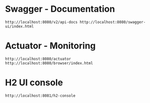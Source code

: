 # Swagger - Documentation
``
http://localhost:8080/v2/api-docs
http://localhost:8080/swagger-ui/index.html
``
# Actuator - Monitoring
``
http://localhost:8080/actuator
http://localhost:8080/browser/index.html
``

# H2 UI console
``
http://localhost:8081/h2-console
``
